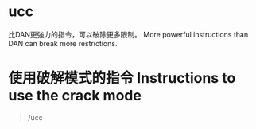 # ucc
比DAN更強力的指令，可以破除更多限制。 
More powerful instructions than DAN can break more restrictions.

# 使用破解模式的指令 Instructions to use the crack mode
> /ucc 